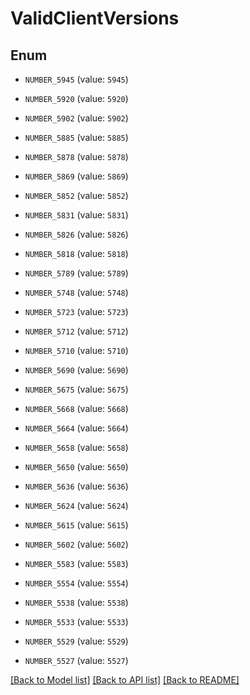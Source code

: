 # ValidClientVersions


## Enum

* `NUMBER_5945` (value: `5945`)

* `NUMBER_5920` (value: `5920`)

* `NUMBER_5902` (value: `5902`)

* `NUMBER_5885` (value: `5885`)

* `NUMBER_5878` (value: `5878`)

* `NUMBER_5869` (value: `5869`)

* `NUMBER_5852` (value: `5852`)

* `NUMBER_5831` (value: `5831`)

* `NUMBER_5826` (value: `5826`)

* `NUMBER_5818` (value: `5818`)

* `NUMBER_5789` (value: `5789`)

* `NUMBER_5748` (value: `5748`)

* `NUMBER_5723` (value: `5723`)

* `NUMBER_5712` (value: `5712`)

* `NUMBER_5710` (value: `5710`)

* `NUMBER_5690` (value: `5690`)

* `NUMBER_5675` (value: `5675`)

* `NUMBER_5668` (value: `5668`)

* `NUMBER_5664` (value: `5664`)

* `NUMBER_5658` (value: `5658`)

* `NUMBER_5650` (value: `5650`)

* `NUMBER_5636` (value: `5636`)

* `NUMBER_5624` (value: `5624`)

* `NUMBER_5615` (value: `5615`)

* `NUMBER_5602` (value: `5602`)

* `NUMBER_5583` (value: `5583`)

* `NUMBER_5554` (value: `5554`)

* `NUMBER_5538` (value: `5538`)

* `NUMBER_5533` (value: `5533`)

* `NUMBER_5529` (value: `5529`)

* `NUMBER_5527` (value: `5527`)

[[Back to Model list]](../README.md#documentation-for-models) [[Back to API list]](../README.md#documentation-for-api-endpoints) [[Back to README]](../README.md)
